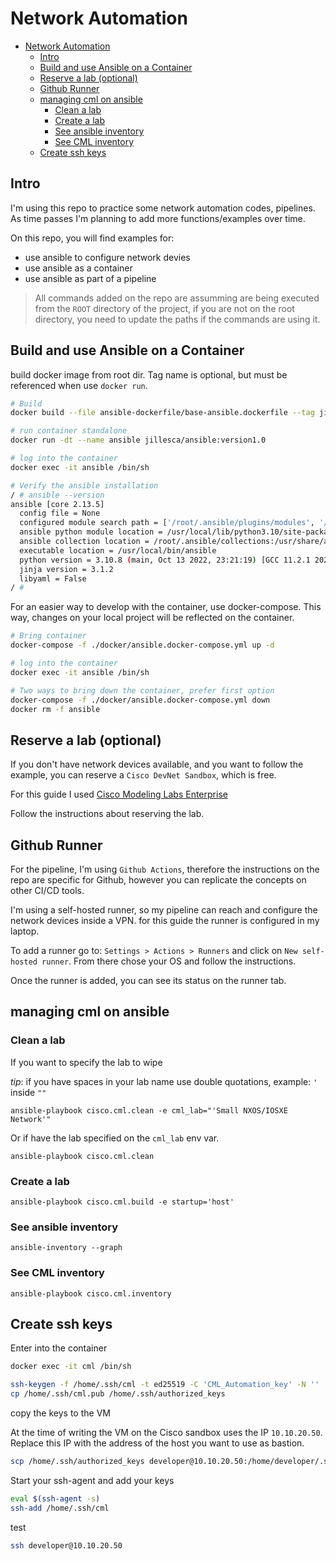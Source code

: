 # Network Automation

- [Network Automation](#network-automation)
  - [Intro](#intro)
  - [Build and use Ansible on a Container](#build-and-use-ansible-on-a-container)
  - [Reserve a lab (optional)](#reserve-a-lab-optional)
  - [Github Runner](#github-runner)
  - [managing cml on ansible](#managing-cml-on-ansible)
    - [Clean a lab](#clean-a-lab)
    - [Create a lab](#create-a-lab)
    - [See ansible inventory](#see-ansible-inventory)
    - [See CML inventory](#see-cml-inventory)
  - [Create ssh keys](#create-ssh-keys)

## Intro

I'm using this repo to practice some network automation codes, pipelines. As time passes I'm planning to add more functions/examples over time.

On this repo, you will find examples for:

- use ansible to configure network devies
- use ansible as a container
- use ansible as part of a pipeline

> All commands added on the repo are assumming are being executed from the `ROOT` directory of the project, if you are not on the root directory, you need to update the paths if the commands are using it.

## Build and use Ansible on a Container

build docker image from root dir. Tag name is optional, but must be referenced when use `docker run`.

```bash
# Build
docker build --file ansible-dockerfile/base-ansible.dockerfile --tag jillesca/ansible:version1.0 .

# run container standalone
docker run -dt --name ansible jillesca/ansible:version1.0

# log into the container
docker exec -it ansible /bin/sh

# Verify the ansible installation
/ # ansible --version
ansible [core 2.13.5]
  config file = None
  configured module search path = ['/root/.ansible/plugins/modules', '/usr/share/ansible/plugins/modules']
  ansible python module location = /usr/local/lib/python3.10/site-packages/ansible
  ansible collection location = /root/.ansible/collections:/usr/share/ansible/collections
  executable location = /usr/local/bin/ansible
  python version = 3.10.8 (main, Oct 13 2022, 23:21:19) [GCC 11.2.1 20220219]
  jinja version = 3.1.2
  libyaml = False
/ #
```

For an easier way to develop with the container, use docker-compose. This way, changes on your local project will be reflected on the container.

```bash
# Bring container
docker-compose -f ./docker/ansible.docker-compose.yml up -d

# log into the container
docker exec -it ansible /bin/sh

# Two ways to bring down the container, prefer first option
docker-compose -f ./docker/ansible.docker-compose.yml down
docker rm -f ansible
```

## Reserve a lab (optional)

If you don't have network devices available, and you want to follow the example, you can reserve a `Cisco DevNet Sandbox`, which is free.

For this guide I used [Cisco Modeling Labs Enterprise](https://developer.cisco.com/docs/sandbox/#!networking/networking-overview)

Follow the instructions about reserving the lab.

## Github Runner

For the pipeline, I'm using `Github Actions`, therefore the instructions on the repo are specific for Github, however you can replicate the concepts on other CI/CD tools.

I'm using a self-hosted runner, so my pipeline can reach and configure the network devices inside a VPN. for this guide the runner is configured in my laptop.

To add a runner go to:
`Settings > Actions > Runners` and click on `New self-hosted runner`. From there chose your OS and follow the instructions.

Once the runner is added, you can see its status on the runner tab.

## managing cml on ansible

### Clean a lab

If you want to specify the lab to wipe

_tip_: if you have spaces in your lab name use double quotations, example: `'` inside `""`

```
ansible-playbook cisco.cml.clean -e cml_lab="'Small NXOS/IOSXE Network'"
```

Or if have the lab specified on the `cml_lab` env var.

```
ansible-playbook cisco.cml.clean
```

### Create a lab

```
ansible-playbook cisco.cml.build -e startup='host'
```

### See ansible inventory

```
ansible-inventory --graph
```

### See CML inventory

```
ansible-playbook cisco.cml.inventory
```

## Create ssh keys

Enter into the container

```bash
docker exec -it cml /bin/sh
```

```bash
ssh-keygen -f /home/.ssh/cml -t ed25519 -C 'CML_Automation_key' -N ''
cp /home/.ssh/cml.pub /home/.ssh/authorized_keys
```

copy the keys to the VM

At the time of writing the VM on the Cisco sandbox uses the IP `10.10.20.50`. Replace this IP with the address of the host you want to use as bastion.

```bash
scp /home/.ssh/authorized_keys developer@10.10.20.50:/home/developer/.ssh
```

Start your ssh-agent and add your keys

```bash
eval $(ssh-agent -s)
ssh-add /home/.ssh/cml
```

test

```bash
ssh developer@10.10.20.50
```

